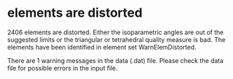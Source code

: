 # elements are distorted
2406 elements are distorted. Either the isoparametric angles are out of the suggested limits or the triangular or tetrahedral quality measure is bad. The elements have been identified in element set WarnElemDistorted.

There are 1 warning messages in the data (.dat) file.  Please check the data file for possible errors in the input file.
